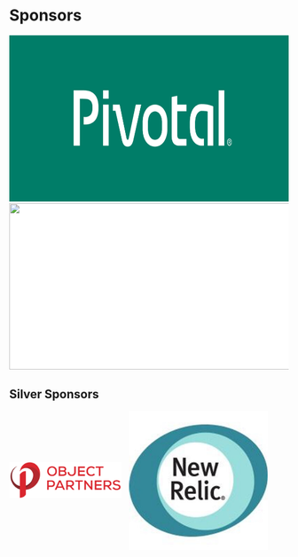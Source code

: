 # Sponsors
<img src="images/PivotalLogo.png" style="border: none;background-color:white;" height="300px" width="600px"/></br>
<img src="https://www.sigconsult.com/wp-content/themes/sigconsult/images/logos/header_logo.png" style="border: none;background-color:white;" height="300px" width="600px"/></br>

## Silver Sponsors
<div>
	<img src="images/2015-OPI-Logo-Stacked.png" style="background: white; border: none; width: 40%; margin-right: 10px; vertical-align: middle;" />
	<img src="images/newrelic.jpeg" style="height: 250px; vertical-align: middle;"/>
</div>
